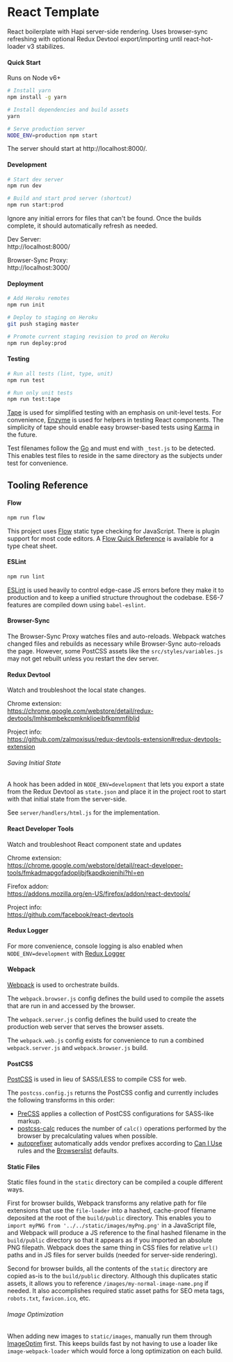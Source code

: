 # React Template

React boilerplate with Hapi server-side rendering. Uses browser-sync refreshing with optional Redux Devtool export/importing until react-hot-loader v3 stabilizes.

#### Quick Start

Runs on Node v6+

```sh
# Install yarn
npm install -g yarn

# Install dependencies and build assets
yarn

# Serve production server
NODE_ENV=production npm start
```

The server should start at http://localhost:8000/.

#### Development

```sh
# Start dev server
npm run dev
```

```sh
# Build and start prod server (shortcut)
npm run start:prod
```

Ignore any initial errors for files that can't be found. Once the builds complete, it should automatically refresh as needed.

Dev Server:<br />
http://localhost:8000/

Browser-Sync Proxy:<br />
http://localhost:3000/

#### Deployment

```sh
# Add Heroku remotes
npm run init

# Deploy to staging on Heroku
git push staging master

# Promote current staging revision to prod on Heroku
npm run deploy:prod
```

#### Testing

```sh
# Run all tests (lint, type, unit)
npm run test

# Run only unit tests
npm run test:tape
```

[Tape](https://www.npmjs.com/package/tape) is used for simplified testing with an emphasis on unit-level tests. For convenience, [Enzyme](http://airbnb.io/enzyme/) is used for helpers in testing React components. The simplicity of tape should enable easy browser-based tests using [Karma](https://karma-runner.github.io/1.0/index.html) in the future.

Test filenames follow the [Go](https://golang.org/doc/code.html#Testing) and must end with `_test.js` to be detected. This enables test files to reside in the same directory as the subjects under test for convenience.

## Tooling Reference

#### Flow

```sh
npm run flow
```

This project uses [Flow](https://flowtype.org/) static type checking for JavaScript. There is plugin support for most code editors.  A [Flow Quick Reference](https://flowtype.org/docs/quick-reference.html) is available for a type cheat sheet.

#### ESLint

```sh
npm run lint
```

[ESLint](http://eslint.org/) is used heavily to control edge-case JS errors before they make it to production and to keep a unified structure throughout the codebase.  ES6-7 features are compiled down using `babel-eslint`.

#### Browser-Sync

The Browser-Sync Proxy watches files and auto-reloads.  Webpack watches changed files and rebuilds as necessary while Browser-Sync auto-reloads the page.  However, some PostCSS assets like the `src/styles/variables.js` may not get rebuilt unless you restart the dev server.

#### Redux Devtool

Watch and troubleshoot the local state changes.

Chrome extension:<br />
https://chrome.google.com/webstore/detail/redux-devtools/lmhkpmbekcpmknklioeibfkpmmfibljd

Project info:<br />
https://github.com/zalmoxisus/redux-devtools-extension#redux-devtools-extension

###### Saving Initial State

A hook has been added in `NODE_ENV=development` that lets you export a state from the Redux Devtool as `state.json` and place it in the project root to start with that initial state from the server-side.

See `server/handlers/html.js` for the implementation.

#### React Developer Tools

Watch and troubleshoot React component state and updates

Chrome extension:<br />
https://chrome.google.com/webstore/detail/react-developer-tools/fmkadmapgofadopljbjfkapdkoienihi?hl=en

Firefox addon:<br />
https://addons.mozilla.org/en-US/firefox/addon/react-devtools/

Project info:<br />
https://github.com/facebook/react-devtools

#### Redux Logger

For more convenience, console logging is also enabled when `NODE_ENV=development` with [Redux Logger](https://github.com/evgenyrodionov/redux-logger)

#### Webpack

[Webpack](https://webpack.github.io/) is used to orchestrate builds.

The `webpack.browser.js` config defines the build used to compile the assets that are run in and accessed by the browser.

The `webpack.server.js` config defines the build used to create the production web server that serves the browser assets.

The `webpack.web.js` config exists for convenience to run a combined `webpack.server.js` and `webpack.browser.js` build.

#### PostCSS

[PostCSS](http://postcss.org/) is used in lieu of SASS/LESS to compile CSS for web.

The `postcss.config.js` returns the PostCSS config and currently includes the following transforms in this order:

- [PreCSS](https://github.com/jonathantneal/precss) applies a collection of PostCSS configurations for SASS-like markup.
- [postcss-calc](https://github.com/postcss/postcss-calc) reduces the number of `calc()` operations performed by the browser by precalculating values when possible.
- [autoprefixer](https://github.com/postcss/autoprefixer) automatically adds vendor prefixes according to [Can I Use](http://caniuse.com/) rules and the [Browserslist](https://github.com/ai/browserslist#queries) defaults.

#### Static Files

Static files found in the `static` directory can be compiled a couple different ways.

First for browser builds, Webpack transforms any relative path for file extensions that use the `file-loader` into a hashed, cache-proof filename deposited at the root of the `build/public` directory. This enables you to `import myPNG from '../../static/images/myPng.png'` in a JavaScript file, and Webpack will produce a JS reference to the final hashed filename in the `build/public` directory so that it appears as if you imported an absolute PNG filepath. Webpack does the same thing in CSS files for relative `url()` paths and in JS files for server builds (needed for server-side rendering).

Second for browser builds, all the contents of the `static` directory are copied as-is to the `build/public` directory. Although this duplicates static assets, it allows you to reference `/images/my-normal-image-name.png` if needed. It also accomplishes required static asset paths for SEO meta tags, `robots.txt`, `favicon.ico`, etc.

###### Image Optimization

When adding new images to `static/images`, manually run them through [ImageOptim](https://imageoptim.com/mac) first. This keeps builds fast by not having to use a loader like `image-webpack-loader` which would force a long optimization on each build.
